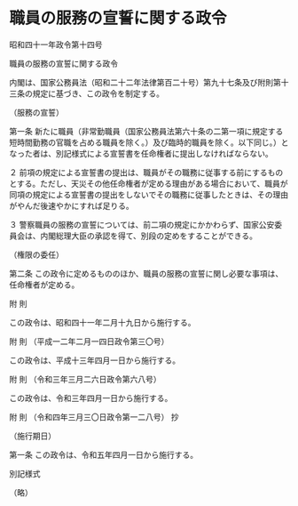 # 職員の服務の宣誓に関する政令

昭和四十一年政令第十四号

職員の服務の宣誓に関する政令

内閣は、国家公務員法（昭和二十二年法律第百二十号）第九十七条及び附則第十三条の規定に基づき、この政令を制定する。

（服務の宣誓）

第一条 新たに職員（非常勤職員（国家公務員法第六十条の二第一項に規定する短時間勤務の官職を占める職員を除く。）及び臨時的職員を除く。以下同じ。）となった者は、別記様式による宣誓書を任命権者に提出しなければならない。

２ 前項の規定による宣誓書の提出は、職員がその職務に従事する前にするものとする。ただし、天災その他任命権者が定める理由がある場合において、職員が同項の規定による宣誓書の提出をしないでその職務に従事したときは、その理由がやんだ後速やかにすれば足りる。

３ 警察職員の服務の宣誓については、前二項の規定にかかわらず、国家公安委員会は、内閣総理大臣の承認を得て、別段の定めをすることができる。

（権限の委任）

第二条 この政令に定めるもののほか、職員の服務の宣誓に関し必要な事項は、任命権者が定める。

附 則

この政令は、昭和四十一年二月十九日から施行する。

附 則 （平成一二年二月一四日政令第三〇号）

この政令は、平成十三年四月一日から施行する。

附 則 （令和三年三月二六日政令第六八号）

この政令は、令和三年四月一日から施行する。

附 則 （令和四年三月三〇日政令第一二八号） 抄

（施行期日）

第一条 この政令は、令和五年四月一日から施行する。

別記様式

（略）
